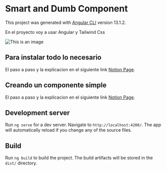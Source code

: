 # Smart and Dumb Component

This project was generated with [Angular CLI](https://github.com/angular/angular-cli) version 13.1.2.

En el proyecto voy a usar Angular y Tailwind Css

![This is an image](../angular-tailwind/src/assets/Snapshots/Opera%20Captura%20de%20pantalla_2022-01-04_201828_localhost.png)

## Para instalar todo lo necesario
El paso a paso y la explicacion en el siguiente link [Notion Page](https://plume-behavior-1e8.notion.site/Instalar-Tailwind-y-Angular-Material-75034a2a2bca4124a94b46666c99be32).


## Creando un componente simple

El paso a paso y la explicacion en el siguiente link [Notion Page](https://plume-behavior-1e8.notion.site/Smart-and-Dumb-components-d401b783f66c4848b94dfeb391f1e692).

## Development server

Run `ng serve` for a dev server. Navigate to `http://localhost:4200/`. The app will automatically reload if you change any of the source files.

## Build

Run `ng build` to build the project. The build artifacts will be stored in the `dist/` directory.
